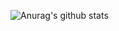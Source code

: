 ![Anurag's github stats](https://github-readme-stats.vercel.app/api?username=rnkjoshi&count_private=true&show_icon=true&theme=dark,prs)
